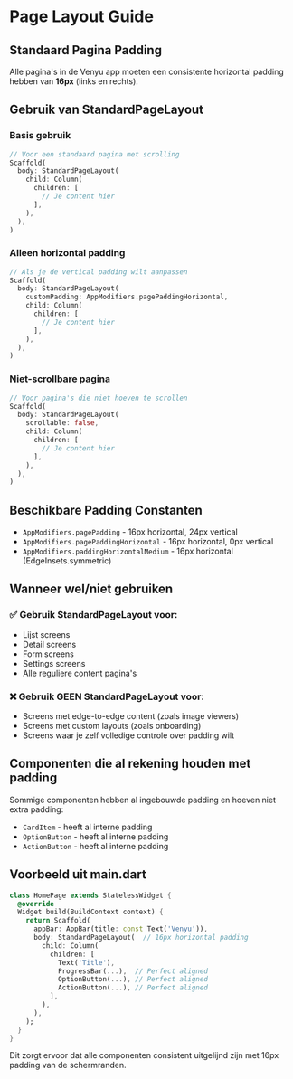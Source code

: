 # Page Layout Guide

## Standaard Pagina Padding

Alle pagina's in de Venyu app moeten een consistente horizontal padding hebben van **16px** (links en rechts).

## Gebruik van StandardPageLayout

### Basis gebruik
```dart
// Voor een standaard pagina met scrolling
Scaffold(
  body: StandardPageLayout(
    child: Column(
      children: [
        // Je content hier
      ],
    ),
  ),
)
```

### Alleen horizontal padding
```dart
// Als je de vertical padding wilt aanpassen
Scaffold(
  body: StandardPageLayout(
    customPadding: AppModifiers.pagePaddingHorizontal,
    child: Column(
      children: [
        // Je content hier
      ],
    ),
  ),
)
```

### Niet-scrollbare pagina
```dart
// Voor pagina's die niet hoeven te scrollen
Scaffold(
  body: StandardPageLayout(
    scrollable: false,
    child: Column(
      children: [
        // Je content hier
      ],
    ),
  ),
)
```

## Beschikbare Padding Constanten

- `AppModifiers.pagePadding` - 16px horizontal, 24px vertical
- `AppModifiers.pagePaddingHorizontal` - 16px horizontal, 0px vertical
- `AppModifiers.paddingHorizontalMedium` - 16px horizontal (EdgeInsets.symmetric)

## Wanneer wel/niet gebruiken

### ✅ Gebruik StandardPageLayout voor:
- Lijst screens
- Detail screens
- Form screens
- Settings screens
- Alle reguliere content pagina's

### ❌ Gebruik GEEN StandardPageLayout voor:
- Screens met edge-to-edge content (zoals image viewers)
- Screens met custom layouts (zoals onboarding)
- Screens waar je zelf volledige controle over padding wilt

## Componenten die al rekening houden met padding

Sommige componenten hebben al ingebouwde padding en hoeven niet extra padding:
- `CardItem` - heeft al interne padding
- `OptionButton` - heeft al interne padding
- `ActionButton` - heeft al interne padding

## Voorbeeld uit main.dart

```dart
class HomePage extends StatelessWidget {
  @override
  Widget build(BuildContext context) {
    return Scaffold(
      appBar: AppBar(title: const Text('Venyu')),
      body: StandardPageLayout(  // 16px horizontal padding
        child: Column(
          children: [
            Text('Title'),
            ProgressBar(...),  // Perfect aligned
            OptionButton(...), // Perfect aligned
            ActionButton(...), // Perfect aligned
          ],
        ),
      ),
    );
  }
}
```

Dit zorgt ervoor dat alle componenten consistent uitgelijnd zijn met 16px padding van de schermranden.